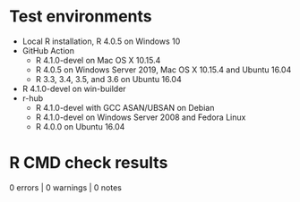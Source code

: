 # Test environments
* Local R installation, R 4.0.5 on Windows 10
* GitHub Action
    * R 4.1.0-devel on Mac OS X 10.15.4
    * R 4.0.5 on Windows Server 2019, Mac OS X 10.15.4 and Ubuntu 16.04
    * R 3.3, 3.4, 3.5, and 3.6 on Ubuntu 16.04
* R 4.1.0-devel on win-builder
* r-hub
    * R 4.1.0-devel with GCC ASAN/UBSAN on Debian
    * R 4.1.0-devel on Windows Server 2008 and Fedora Linux
    * R 4.0.0 on Ubuntu 16.04

# R CMD check results

0 errors | 0 warnings | 0 notes
